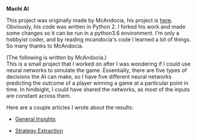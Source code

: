 **Machi AI**

This project was originally made by McAndocia, his project is [here](https://github.com/mcandocia/machi_ai). Obviously, his code was written in Python 2. I forked his work and made some changes so it can be run in a python3.6 environment. I'm only a hobbyist coder, and by reading mcandocia's code I learned a lot of things. So many thanks to McAndocia.

(The following is written by McAndocia.)<br>
This is a small project that I worked on after I was wondering if I could use neural networks to simulate the game. Essentially, there are five types of decisions the AI can make, so I have five different neural networks predicting the outcome of a player winning a game at a particular point in time. In hindsight, I could have shared the networks, as most of the inputs are constant across them.

Here are a couple articles I wrote about the results:

* [General Insights](http://maxcandocia.com/article/2017/Jul/22/using-neural-networks-to-play-board-games/)

* [Strategy Extraction](http://maxcandocia.com/article/2017/Jul/30/using-ai-for-machi-koro-strategy/)

